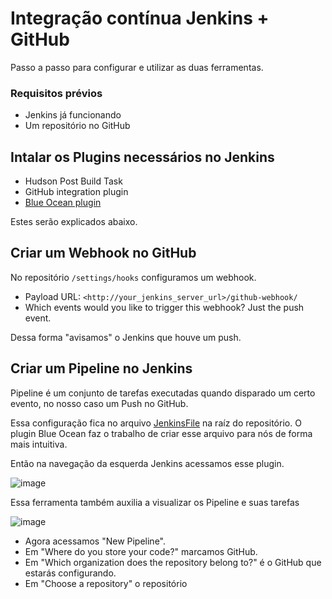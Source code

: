 # Integração contínua Jenkins + GitHub

Passo a passo para configurar e utilizar as duas ferramentas.

### Requisitos prévios

- Jenkins já funcionando
- Um repositório no GitHub

## Intalar os Plugins necessários no Jenkins

- Hudson Post Build Task
- GitHub integration plugin
- [Blue Ocean plugin](https://jenkins.io/projects/blueocean/)

Estes serão explicados abaixo.

## Criar um Webhook no GitHub

No repositório `/settings/hooks` configuramos um webhook.

- Payload URL: `<http://your_jenkins_server_url>/github-webhook/`
- Which events would you like to trigger this webhook? Just the push event.

Dessa forma "avisamos" o Jenkins que houve um push.

## Criar um Pipeline no Jenkins

Pipeline é um conjunto de tarefas executadas quando disparado um certo evento, no nosso caso um Push no GitHub.

Essa configuração fica no arquivo [JenkinsFile](https://jenkins.io/doc/book/pipeline/jenkinsfile/) na raíz do repositório. O plugin Blue Ocean faz o trabalho de criar esse arquivo para nós de forma mais intuitiva.

Então na navegação da esquerda Jenkins acessamos esse plugin.

![image](https://user-images.githubusercontent.com/27368585/71487294-4bc89d00-27f9-11ea-8c1d-13ce2d31e714.png)

Essa ferramenta também auxilia a visualizar os Pipeline e suas tarefas

![image](https://user-images.githubusercontent.com/27368585/71487383-baa5f600-27f9-11ea-908d-382dee0ec64f.png)

- Agora acessamos "New Pipeline".
- Em "Where do you store your code?" marcamos GitHub.
- Em "Which organization does the repository belong to?" é o GitHub que estarás configurando.
- Em "Choose a repository" o repositório
